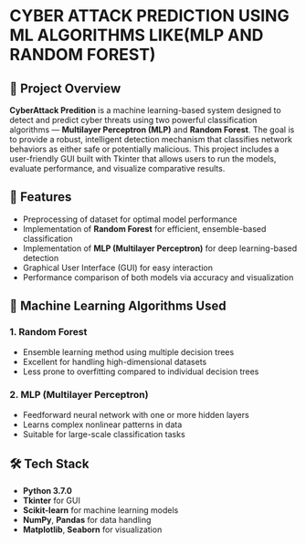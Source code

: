 # CYBER ATTACK PREDICTION USING ML ALGORITHMS LIKE(MLP AND RANDOM FOREST)

## 🚀 Project Overview
**CyberAttack Predition** is a machine learning-based system designed to detect and predict cyber threats using two powerful classification algorithms — **Multilayer Perceptron (MLP)** and **Random Forest**. The goal is to provide a robust, intelligent detection mechanism that classifies network behaviors as either safe or potentially malicious.
This project includes a user-friendly GUI built with Tkinter that allows users to run the models, evaluate performance, and visualize comparative results.

## 📌 Features
- Preprocessing of dataset for optimal model performance
- Implementation of **Random Forest** for efficient, ensemble-based classification
- Implementation of **MLP (Multilayer Perceptron)** for deep learning-based detection
- Graphical User Interface (GUI) for easy interaction
- Performance comparison of both models via accuracy and visualization

## 🧠 Machine Learning Algorithms Used
### 1. Random Forest
- Ensemble learning method using multiple decision trees
- Excellent for handling high-dimensional datasets
- Less prone to overfitting compared to individual decision trees
### 2. MLP (Multilayer Perceptron)
- Feedforward neural network with one or more hidden layers
- Learns complex nonlinear patterns in data
- Suitable for large-scale classification tasks

## 🛠️ Tech Stack
- **Python 3.7.0**
- **Tkinter** for GUI
- **Scikit-learn** for machine learning models
- **NumPy**, **Pandas** for data handling
- **Matplotlib**, **Seaborn** for visualization

